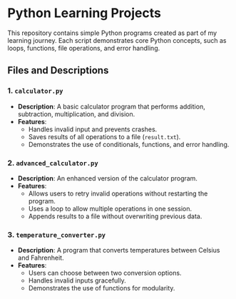 # Python Learning Projects

This repository contains simple Python programs created as part of my learning journey. Each script demonstrates core Python concepts, such as loops, functions, file operations, and error handling.

## Files and Descriptions

### 1. `calculator.py`
- **Description**: A basic calculator program that performs addition, subtraction, multiplication, and division.
- **Features**:
  - Handles invalid input and prevents crashes.
  - Saves results of all operations to a file (`result.txt`).
  - Demonstrates the use of conditionals, functions, and error handling.

### 2. `advanced_calculator.py`
- **Description**: An enhanced version of the calculator program.
- **Features**:
  - Allows users to retry invalid operations without restarting the program.
  - Uses a loop to allow multiple operations in one session.
  - Appends results to a file without overwriting previous data.

### 3. `temperature_converter.py`
- **Description**: A program that converts temperatures between Celsius and Fahrenheit.
- **Features**:
  - Users can choose between two conversion options.
  - Handles invalid inputs gracefully.
  - Demonstrates the use of functions for modularity.
